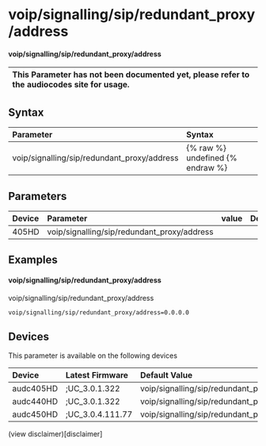 ﻿---
description: voip/signalling/sip/redundant_proxy/address
search: false
---

# voip/signalling/sip/redundant_proxy/address

#### voip/signalling/sip/redundant_proxy/address


| This Parameter has not been documented yet, please refer to the audiocodes site for usage.  |
| :--- |

## Syntax
| Parameter | Syntax |
| :--- | :--- |
|voip/signalling/sip/redundant_proxy/address | {% raw %} undefined {% endraw %} |

## Parameters
|Device|Parameter|value|Description|
|:---|:---|:---|:---|
| 405HD | voip/signalling/sip/redundant_proxy/address |  |  |

## Examples
#### voip/signalling/sip/redundant_proxy/address

voip/signalling/sip/redundant_proxy/address

```
voip/signalling/sip/redundant_proxy/address=0.0.0.0
```

## Devices
This parameter is available on the following devices

| Device | Latest Firmware | Default Value |
|:---|:---|:---|
| audc405HD | ;UC_3.0.1.322 | voip/signalling/sip/redundant_proxy/address=0.0.0.0 
| audc440HD | ;UC_3.0.1.322 | voip/signalling/sip/redundant_proxy/address=0.0.0.0 
| audc450HD | ;UC_3.0.4.111.77 | voip/signalling/sip/redundant_proxy/address=0.0.0.0 

(view disclaimer)[disclaimer]
